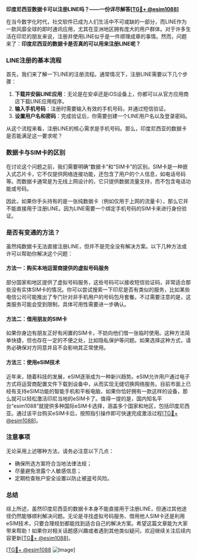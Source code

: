 **印度尼西亚数据卡可以注册LINE吗？——一份详尽解答[[TG💪+ @esim1088](https://t.me/s/esim1088)]**

在当今数字化时代，社交软件已成为人们生活中不可或缺的一部分，而LINE作为一款风靡全球的即时通讯应用，尤其在亚洲地区拥有庞大的用户群体。对于许多生活在印尼的朋友来说，注册并使用LINE似乎是一件顺理成章的事情。然而，问题来了：**印度尼西亚的数据卡是否真的可以用来注册LINE呢？**

### LINE注册的基本流程

首先，我们来了解一下LINE的注册流程。通常情况下，注册LINE需要以下几个步骤：

1. **下载并安装LINE应用**：无论是在安卓还是iOS设备上，你都可以从官方应用商店下载LINE应用程序。
2. **输入手机号码**：注册时需要输入有效的手机号码，并通过短信验证。
3. **设置用户名和密码**：完成验证后，你需要创建一个LINE用户名以及登录密码。

从这个流程来看，注册LINE的核心需求是手机号码。那么，印度尼西亚的数据卡是否能满足这一要求呢？

### 数据卡与SIM卡的区别

在讨论这个问题之前，我们需要明确“数据卡”和“SIM卡”的区别。SIM卡是一种嵌入式芯片卡，它不仅提供网络连接功能，还包含了用户的个人信息，如电话号码等。而数据卡通常是为无线上网设计的，它只提供数据流量支持，而不包含电话功能或号码。

因此，如果你手头持有的是一张纯数据卡（例如仅用于上网的流量卡），那么它并不能直接用于注册LINE。因为LINE需要一个绑定手机号码的SIM卡来进行身份验证。

### 是否有变通的方法？

虽然纯数据卡无法直接注册LINE，但并不是完全没有解决方案。以下几种方法或许可以帮助你解决这个问题：

#### 方法一：购买本地运营商提供的虚拟号码服务
部分国家和地区提供了虚拟号码服务，这些号码可以接收短信验证码，非常适合那些没有实体SIM卡的情况。你可以尝试搜索一下印尼是否有类似的服务，比如某些电信公司可能推出了专门针对非手机用户的号码包月套餐。不过需要注意的是，这类服务可能会受到限制，具体可用性需要进一步确认。

#### 方法二：借用朋友的SIM卡
如果你身边有朋友正好有闲置的SIM卡，不妨向他们借一张临时使用。这种方法简单快捷，但也存在一定的不便之处，比如隐私保护等问题。如果选择这种方式，请务必确保对方同意并且不会影响其正常使用。

#### 方法三：使用eSIM技术
近年来，随着科技的发展，eSIM逐渐成为一种新兴趋势。eSIM允许用户通过电子方式将运营商配置文件下载到设备中，从而实现无缝切换网络服务。目前市面上已经有支持eSIM功能的智能手机和平板电脑，如果你恰好拥有一款这样的设备，那么就可以轻松激活印尼当地的eSIM卡了。值得一提的是，国内知名平台“esim1088”就提供多种国际eSIM卡选择，涵盖多个国家和地区，包括印度尼西亚。通过该平台购买eSIM卡后，按照指引操作即可快速完成激活过程[[TG💪+ @esim1088](https://t.me/s/esim1088)]。

### 注意事项

无论采用上述哪种方法，请务必注意以下几点：
- 确保所选方案符合当地法律法规；
- 尽量避免泄露个人敏感信息；
- 定期检查账户安全设置以防止被盗号风险。

### 总结

综上所述，虽然印度尼西亚的数据卡本身不能直接用于注册LINE，但通过其他途径仍然能够顺利解决问题。无论是寻找虚拟号码服务、借用他人SIM卡还是利用eSIM技术，只要合理规划都能找到适合自己的解决方案。希望这篇文章能为大家带来帮助！如果你对相关话题感兴趣或者遇到其他类似疑问，欢迎继续关注后续内容更新[[TG💪+ @esim1088](https://t.me/s/esim1088)]。

[[TG💪+ @esim1088](https://t.me/s/esim1088) ![Image](https://i.postimg.cc/4NQfJmqS/Snipaste-2025-05-13-00-14-12.png)]